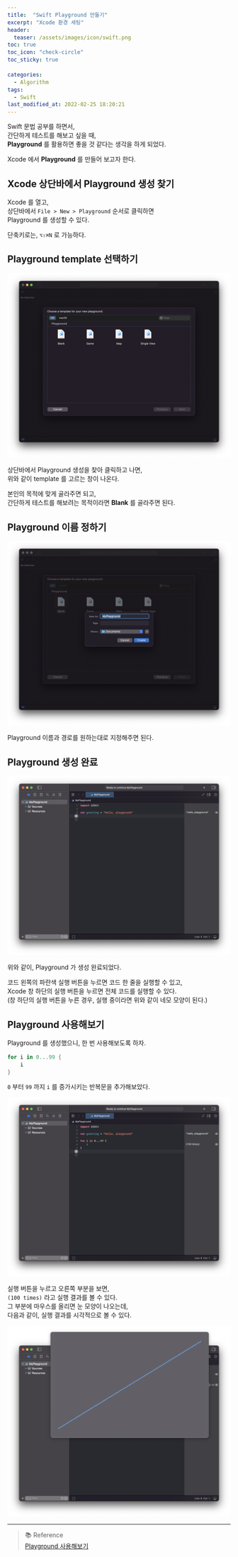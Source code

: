 ```yaml
---
title:  "Swift Playground 만들기"
excerpt: "Xcode 환경 세팅"
header:
  teaser: /assets/images/icon/swift.png
toc: true
toc_icon: "check-circle"
toc_sticky: true

categories:
  - Algorithm
tags:
  - Swift
last_modified_at: 2022-02-25 18:20:21
---
```


Swift 문법 공부를 하면서, <br>
간단하게 테스트를 해보고 싶을 때, <br>
**Playground** 를 활용하면 좋을 것 같다는 생각을 하게 되었다. <br>

Xcode 에서 **Playground** 를 만들어 보고자 한다. <br>

## Xcode 상단바에서 Playground 생성 찾기

Xcode 를 열고, <br>
상단바에서 `File > New > Playground` 순서로 클릭하면 <br>
Playground 를 생성할 수 있다. <br>

단축키로는, `⌥⇧⌘N` 로 가능하다.<br>

## Playground template 선택하기

![Choose_Playground_Template](https://github.com/fhsi1/fhsi1.github.io/blob/master/assets/images/swift-playground/Choose_Playground_Template.png?raw=true)

상단바에서 Playground 생성을 찾아 클릭하고 나면,<br>
위와 같이 template 를 고르는 창이 나온다.<br>

본인의 목적에 맞게 골라주면 되고, <br>
간단하게 테스트를 해보려는 목적이라면 **Blank** 를 골라주면 된다.<br>

## Playground 이름 정하기

![Set_Playground_Name_Path](https://github.com/fhsi1/fhsi1.github.io/blob/master/assets/images/swift-playground/Set_Playground_Name_Path.png?raw=true)

Playground 이름과 경로를 원하는대로 지정해주면 된다.<br>

## Playground 생성 완료

![Playground_Default](https://github.com/fhsi1/fhsi1.github.io/blob/master/assets/images/swift-playground/Playground_Default.png?raw=true)

위와 같이, Playground 가 생성 완료되었다.<br>

코드 왼쪽의 파란색 실행 버튼을 누르면 코드 한 줄을 실행할 수 있고,<br>
Xcode 창 하단의 실행 버튼을 누르면 전체 코드를 실행할 수 있다.<br>
(창 하단의 실행 버튼을 누른 경우, 실행 중이라면 위와 같이 네모 모양이 된다.) <br>

## Playground 사용해보기

Playground 를 생성했으니, 한 번 사용해보도록 하자.<br>

```swift
for i in 0...99 {
    i
}
```

`0` 부터 `99` 까지 `i` 를 증가시키는 반복문을 추가해보았다. <br>

![Use_Playground](https://github.com/fhsi1/fhsi1.github.io/blob/master/assets/images/swift-playground/Use_Playground.png?raw=true)

실행 버튼을 누르고 오른쪽 부분을 보면, <br>
`(100 times)` 라고 실행 결과를 볼 수 있다. <br>
그 부분에 마우스를 올리면 눈 모양이 나오는데, <br>
다음과 같이, 실행 결과를 시각적으로 볼 수 있다. <br>

![Use_Playground_for](https://github.com/fhsi1/fhsi1.github.io/blob/master/assets/images/swift-playground/Use_Playground_for.png?raw=true)

---

> 📚 Reference <br>
[Playground 사용해보기](https://devxoul.gitbooks.io/ios-with-swift-in-40-hours/content/Chapter-1/playground.html)